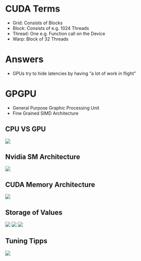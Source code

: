 # CUDA Terms
- Grid: Consists of Blocks
- Block: Consists of e.g. 1024 Threads
- Thread: One e.g. Function call on the Device
- Warp: Block of 32 Threads

# Answers
- GPUs try to hide latencies by having “a lot of work in flight”

# GPGPU
- General Purpose Graphic Processing Unit
- Fine Grained SIMD Architecture

## CPU VS GPU
![](cpuvsgpu.PNG)

## Nvidia SM Architecture
![](smarch.PNG)

## CUDA Memory Architecture
![](cmem.PNG)

## Storage of Values
![](store1.PNG)
![](store2.PNG)
![](bsmem.PNG)

## Tuning Tipps
![](tuning.PNG)